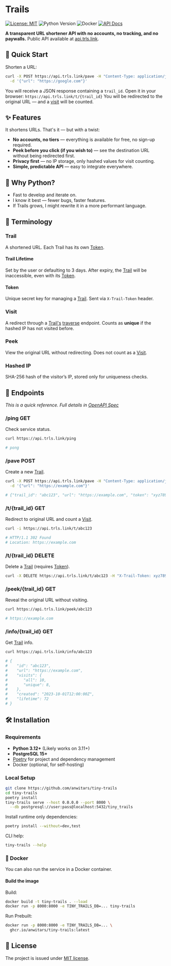 # Trails

[![License: MIT](https://img.shields.io/badge/License-MIT-yellow.svg)](https://github.com/anwitars/tiny-trails/blob/master/LICENSE)
![Python Version](https://img.shields.io/badge/Python-3.12+-blue)
![Docker](https://img.shields.io/badge/Docker-available-blue)
[![API Docs](https://img.shields.io/badge/API%20Docs-online-brightgreen)](https://api.trls.link/docs)

**A transparent URL shortener API with no accounts, no tracking, and no paywalls.** Public API available at [api.trls.link](https://api.trls.link/docs).

## 🚀 Quick Start

Shorten a URL:

```sh
curl -X POST https://api.trls.link/pave -H "Content-Type: application/json" \
  -d '{"url": "https://google.com"}'
```

You will receive a JSON response containing a `trail_id`.
Open it in your browser: `https://api.trls.link/t/{trail_id}`
You will be redirected to the original URL — and a [visit](#visit) will be counted.

## ✨ Features

It shortens URLs. That's it — but with a twist:
- **No accounts, no tiers** — everything is available for free, no sign-up required.
- **Peek before you click (if you wish to)** — see the destination URL without being redirected first.
- **Privacy first** — no IP storage, only hashed values for visit counting.
- **Simple, predictable API** — easy to integrate everywhere.

## 🐍 Why Python?

- Fast to develop and iterate on.
- I know it best — fewer bugs, faster features.
- If Trails grows, I might rewrite it in a more performant language.

## 📖 Terminology

### Trail

A shortened URL. Each Trail has its own [Token](#token).

#### Trail Lifetime

Set by the user or defaulting to 3 days. After expiry, the [Trail](#trail) will be inaccessible, even with its [Token](#token).

#### Token

Unique secret key for managing a [Trail](#trail). Sent via `X-Trail-Token` header.

### Visit

A redirect through a [Trail's](#trail) [traverse](#traverse-endpoint-get) endpoint. Counts as **unique** if the hashed IP has not visited before.

### Peek

View the original URL without redirecting. Does not count as a [Visit](#visit).

### Hashed IP

SHA-256 hash of the visitor’s IP, stored only for uniqueness checks.

## 📡 Endpoints

*This is a quick reference. Full details in [OpenAPI Spec](https://github.com/anwitars/tiny-trails/blob/master/docs/openapi.json)*

### /ping GET <a name="ping-endpoint"></a>

Check service status.

```sh
curl https://api.trls.link/ping

# pong
```

### /pave POST <a name="pave-endpoint"></a>

Create a new [Trail](#trail).

```sh
curl -X POST https://api.trls.link/pave -H "Content-Type: application/json" \
  -d '{"url": "https://example.com"}'

# {"trail_id": "abc123", "url": "https://example.com", "token": "xyz789"}
```

### /t/{trail_id} GET <a name="traverse-endpoint-get"></a>

Redirect to original URL and count a [Visit](#visit).

```sh
curl -i https://api.trls.link/t/abc123

# HTTP/1.1 302 Found
# Location: https://example.com
```

### /t/{trail_id} DELETE <a name="traverse-endpoint-delete"></a>

Delete a [Trail](#trail) (requires [Token](#token)).

```sh
curl -X DELETE https://api.trls.link/t/abc123 -H "X-Trail-Token: xyz789"
```

### /peek/{trail_id} GET <a name="peek-endpoint"></a>

Reveal the original URL without visiting.

```sh
curl https://api.trls.link/peek/abc123

# https://example.com
```

### /info/{trail_id} GET <a name="info-endpoint"></a>

Get [Trail](#trail) info.

```sh
curl https://api.trls.link/info/abc123

# {
#    "id": "abc123",
#    "url": "https://example.com",
#    "visits": {
#       "all": 10,
#       "unique": 8,
#    },
#    "created": "2023-10-01T12:00:00Z",
#    "lifetime": 72
# }
```

## 🛠 Installation

### Requirements

- **Python 3.12+** (Likely works on 3.11+)
- **PostgreSQL 15+**
- [Poetry](https://python-poetry.org/) for project and dependency management
- Docker (optional, for self-hosting)

### Local Setup

```sh
git clone https://github.com/anwitars/tiny-trails
cd tiny-trails
poetry install
tiny-trails serve --host 0.0.0.0 --port 8000 \
  --db postgresql://user:pass@localhost:5432/tiny_trails
```

Install runtime only dependencies:
```sh
poetry install --without=dev,test
```

CLI help:
```sh
tiny-trails --help
```

### 🐳 Docker

You can also run the service in a Docker container.

#### Build the image

Build:
```sh
docker build -t tiny-trails . --load
docker run -p 8000:8000 -e TINY_TRAILS_DB=... tiny-trails
```

Run Prebuilt:

```bash
docker run -p 8000:8000 -e TINY_TRAILS_DB=... \
  ghcr.io/anwitars/tiny-trails:latest
```

## 📜 License

The project is issued under [MIT license](https://github.com/anwitars/tiny-trails/blob/master/LICENSE).
